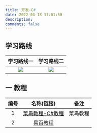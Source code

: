 ```yaml
---
title: 开发-C#
date: 2022-03-18 17:01:50
description: 
comments: false
---
```


##  学习路线

| 学习路线一 | 学习路线二 |
| :--------: | :--------: |
|   ![][1]   |   ![][2]   |


## 一 教程

| 编号 |                          名称(链接)                          |   备注   |
| :--: | :----------------------------------------------------------: | :------: |
|  1   | [菜鸟教程-C#教程](https://www.runoob.com/csharp/csharp-tutorial.html) | 菜鸟教程 |
|  2   | [易百教程](https://www.yiibai.com/csharp/what-is-c-sharp.html) |          |




[1]:https://cdn.jsdelivr.net/gh/PGzxc/CDN/blog-learn-route/Csharp-Learning-route-1.jpg
[2]:https://cdn.jsdelivr.net/gh/PGzxc/CDN/blog-learn-route/Csharp-Learning-route-2.jpg